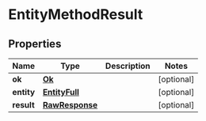 
# EntityMethodResult

## Properties
Name | Type | Description | Notes
------------ | ------------- | ------------- | -------------
**ok** | [**Ok**](Ok.md) |  |  [optional]
**entity** | [**EntityFull**](EntityFull.md) |  |  [optional]
**result** | [**RawResponse**](RawResponse.md) |  |  [optional]



